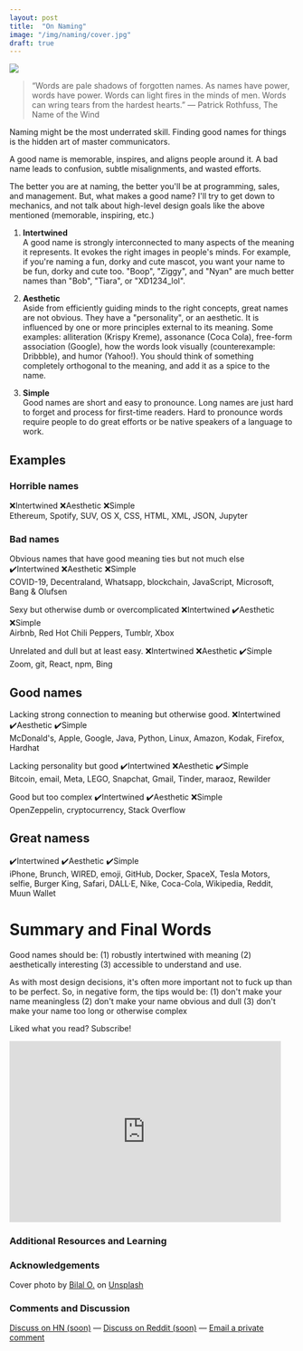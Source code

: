 ```yaml
---
layout: post
title:  "On Naming"
image: "/img/naming/cover.jpg"
draft: true
---
```

<img class="cover" src="{{ page.image }}">

> “Words are pale shadows of forgotten names. As names have power, words have power. Words can light fires in the minds of men. Words can wring tears from the hardest hearts.”
> ― Patrick Rothfuss, The Name of the Wind

Naming might be the most underrated skill.
Finding good names for things is the hidden art of master communicators. 

A good name is memorable, inspires, and aligns people around it. A bad name leads to confusion, subtle misalignments, and wasted efforts. 

The better you are at naming, the better you'll be at programming, sales, and management.
But, what makes a good name? I'll try to get down to mechanics, and not talk about high-level design goals like the above mentioned (memorable, inspiring, etc.) 

1. **Intertwined**  
A good name is strongly interconnected to many aspects of the meaning it represents. It evokes the right images in people's minds. For example, if you're naming a fun, dorky and cute mascot, you want your name to be fun, dorky and cute too. "Boop", "Ziggy", and "Nyan" are much better names than "Bob", "Tiara", or "XD1234_lol".  

2. **Aesthetic**  
Aside from efficiently guiding minds to the right concepts, great names are not obvious. They have a "personality", or an aesthetic. It is influenced by one or more principles external to its meaning. Some examples: alliteration (Krispy Kreme), assonance (Coca Cola), free-form association (Google), how the words look visually (counterexample: Dribbble), and humor (Yahoo!). You should think of something completely orthogonal to the meaning, and add it as a spice to the name.  

3. **Simple**  
Good names are short and easy to pronounce. Long names are just hard to forget and process for first-time readers. Hard to pronounce words require people to do great efforts or be native speakers of a language to work.  


## Examples

### Horrible names
❌Intertwined ❌Aesthetic ❌Simple  
Ethereum, Spotify, SUV, OS X, CSS, HTML, XML, JSON, Jupyter  

### Bad names
Obvious names that have good meaning ties but not much else
✔️Intertwined ❌Aesthetic ❌Simple  
COVID-19, Decentraland, Whatsapp, blockchain, JavaScript, Microsoft, Bang & Olufsen  

Sexy but otherwise dumb or overcomplicated
❌Intertwined ✔️Aesthetic ❌Simple  
Airbnb, Red Hot Chili Peppers, Tumblr, Xbox  

Unrelated and dull but at least easy.
❌Intertwined ❌Aesthetic ✔️Simple  
Zoom, git, React, npm, Bing  

## Good names
Lacking strong connection to meaning but otherwise good.
❌Intertwined ✔️Aesthetic ✔️Simple  
McDonald's, Apple, Google, Java, Python, Linux, Amazon, Kodak, Firefox, Hardhat  

Lacking personality but good
✔️Intertwined ❌Aesthetic ✔️Simple  
Bitcoin, email, Meta, LEGO, Snapchat, Gmail, Tinder, maraoz, Rewilder  

Good but too complex
✔️Intertwined ✔️Aesthetic ❌Simple  
OpenZeppelin, cryptocurrency, Stack Overflow  
  
## Great namess
✔️Intertwined ✔️Aesthetic ✔️Simple  
iPhone, Brunch, WIRED, emoji, GitHub, Docker, SpaceX, Tesla Motors, selfie, Burger King, Safari, DALL·E, Nike, Coca-Cola, Wikipedia, Reddit, Muun Wallet  

# Summary and Final Words 
Good names should be: (1) robustly intertwined with meaning (2) aesthetically interesting (3) accessible to understand and use.

As with most design decisions, it's often more important not to fuck up than to be perfect. So, in negative form, the tips would be:
(1) don't make your name meaningless
(2) don't make your name obvious and dull
(3) don't make your name too long or otherwise complex

Liked what you read? Subscribe!
<div style="text-align: center">
	<iframe style="display:block;" src="https://maraoz.substack.com/embed" width="480" height="320" style="border:1px solid #EEE; background:white;" frameborder="0" scrolling="no"></iframe>
</div>

### Additional Resources and Learning

### Acknowledgements
Cover photo by <a href="https://unsplash.com/@lightcircle">Bilal O.</a> on <a href="https://unsplash.com/">Unsplash</a>
  
### Comments and Discussion
[Discuss on HN (soon)]() — [Discuss on Reddit (soon)]() — [Email a private comment](mailto:naming@maraoz.com)


